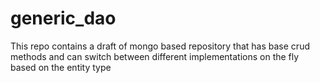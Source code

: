 # generic_dao

This repo contains a draft of mongo based repository that has base crud methods and can switch between different implementations on the fly based on the entity type
